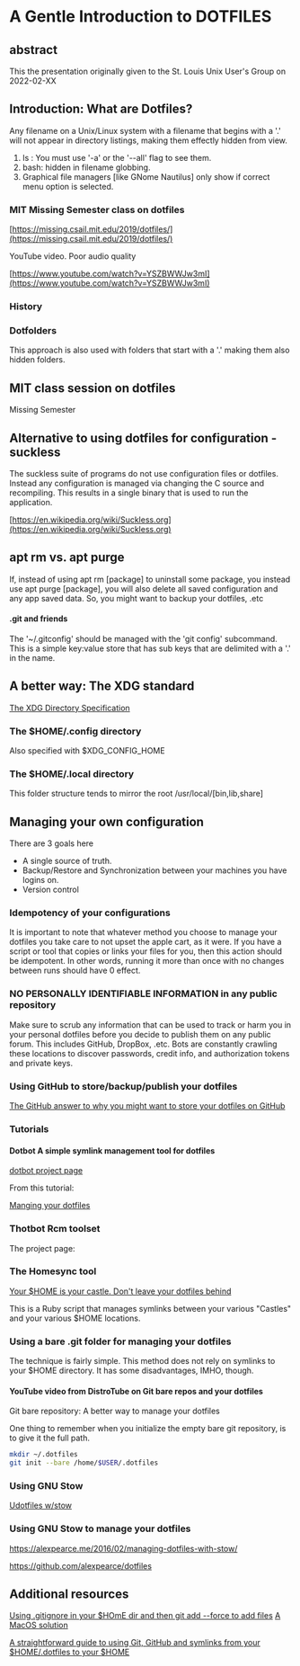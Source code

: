 # A Gentle Introduction to DOTFILES

## abstract

This the presentation originally given to the St. Louis Unix User's Group
on 2022-02-XX



## Introduction: What are Dotfiles?

Any filename on a Unix/Linux system with a filename that  begins with a '.'
will not appear in directory listings, making them effectly hidden from view.

1. ls : You must use '-a' or the '--all' flag to see them.
2. bash: hidden in filename globbing.
3. Graphical file managers [like GNome Nautilus] only show if correct menu option is selected.

### MIT Missing Semester class on dotfiles

[https://missing.csail.mit.edu/2019/dotfiles/](https://missing.csail.mit.edu/2019/dotfiles/)

YouTube video. Poor audio quality

[https://www.youtube.com/watch?v=YSZBWWJw3mI](https://www.youtube.com/watch?v=YSZBWWJw3mI)


### History



### Dotfolders

This approach is also used with folders that start with a '.' making them
also hidden folders.

## MIT class session on dotfiles

[](...mit.edu) Missing Semester

## Alternative to using dotfiles for configuration - suckless

The suckless suite of programs do not use configuration files or dotfiles.
Instead any configuration is managed via changing the C source and recompiling.
This results in a single binary that is used to run the application.



[https://en.wikipedia.org/wiki/Suckless.org](https://en.wikipedia.org/wiki/Suckless.org)


## apt rm vs. apt purge

If, instead of using apt rm [package] to uninstall some package, you instead
use apt purge [package], you will also delete all saved configuration and any app 
saved data. So, you might want to backup your dotfiles, .etc

#### .git and friends

The '~/.gitconfig' should be managed with the 'git config' subcommand.
This is a simple key:value store that has sub keys that are delimited with a '.' in
the name.




## A better way: The XDG standard

[The XDG Directory Specification](https://specifications.freedesktop.org/basedir-spec/basedir-spec-0.8.html#introduction)

### The $HOME/.config directory

Also specified with $XDG_CONFIG_HOME

### The $HOME/.local directory


This folder structure tends to mirror the root  /usr/local/[bin,lib,share]




## Managing your own configuration

There are 3 goals here

- A single source of truth.
- Backup/Restore and Synchronization between your machines you have logins on.
- Version control

### Idempotency of your configurations

It is important to note that whatever method you choose to manage your dotfiles
you take care  to not upset the apple cart, as it were. If you have a script or tool
that copies or links your files for you, then this action should be idempotent.
In other words, running it more than once with no changes between runs should 
have 0 effect.

### NO PERSONALLY IDENTIFIABLE INFORMATION in any public repository

Make sure to scrub any information that can be used to track or harm you
in your personal dotfiles before you decide to publish them on any public  forum.
This includes GitHub, DropBox, .etc. Bots are constantly crawling these locations
to discover passwords, credit info, and authorization tokens and private keys.

### Using GitHub to store/backup/publish your dotfiles

[The GitHub answer to why you might want to store your dotfiles on GitHub](http://dotfiles.github.io)

### Tutorials

[](http://dotfiles.github.io/tutorials/)

#### Dotbot A simple symlink management tool for dotfiles

[dotbot project page](https://github.com/anishathalye/dotbot)

From this tutorial:

[Manging your dotfiles](https://www.anishathalye.com/2014/08/03/managing-your-dotfiles/)


### Thotbot Rcm toolset

[](http://thoughtbot.github.io/rcm/rcm.7.html)

The project page:

[](https://github.com/thoughtbot/rcm)


### The Homesync tool

[Your $HOME is your castle. Don't leave your dotfiles behind](https://github.com/technicalpickles/homesick)

This is a Ruby script that manages symlinks between your various "Castles" and your
various $HOME locations.

### Using a bare .git folder for managing your dotfiles

The technique is fairly simple. This method does not rely on symlinks to your
$HOME directory. It has some disadvantages, IMHO, though.

[](https://www.atlassian.com/git/tutorials/dotfiles)

#### YouTube video from DistroTube on Git bare repos and your dotfiles

Git bare repository: A better way to manage your dotfiles[](https://www.youtube.com/watch?v=tBoLDpTWVOM)


One thing to remember when you initialize the empty bare git repository,
is to give it the full path.

```bash
mkdir ~/.dotfiles
git init --bare /home/$USER/.dotfiles
```





### Using GNU Stow
[Udotfiles w/stow](https://dotfiles.github.io)

### Using GNU Stow to manage your dotfiles

https://alexpearce.me/2016/02/managing-dotfiles-with-stow/

https://github.com/alexpearce/dotfiles


## Additional resources

[Using .gitignore in your $HOmE dir and then git add --force to add files](https://drewdevault.com/2019/12/30/dotfiles.html)
[A MacOS solution](https://driesvints.com/blog/getting-started-with-dotfiles/)

[A straightforward guide to using Git, GitHub and symlinks from your $HOME/.dotfiles to your $HOME](http://blog.smalleycreative.com/tutorials/using-git-and-github-to-manage-your-dotfiles/)
